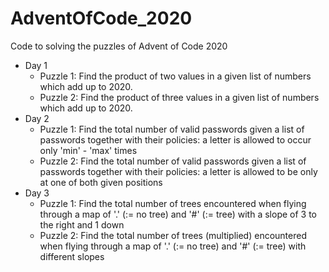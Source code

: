 # AdventOfCode_2020
Code to solving the puzzles of Advent of Code 2020

- Day 1  
    - Puzzle 1: Find the product of two values in a given list of numbers which add up to 2020.  
    - Puzzle 2: Find the product of three values in a given list of numbers which add up to 2020.  
- Day 2
    - Puzzle 1: Find the total number of valid passwords given a list of passwords together with their policies: a letter is allowed to occur only 'min' - 'max' times  
    - Puzzle 2: Find the total number of valid passwords given a list of passwords together with their policies: a letter is allowed to be only at one of both given positions  
- Day 3  
    - Puzzle 1: Find the total number of trees encountered when flying through a map of '.' (:= no tree) and '#' (:= tree) with a slope of 3 to the right and 1 down  
    - Puzzle 2: Find the total number of trees (multiplied) encountered when flying through a map of '.' (:= no tree) and '#' (:= tree) with different slopes  
